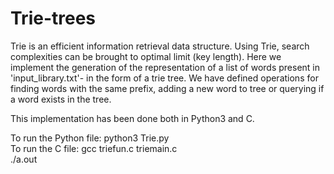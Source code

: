# Trie-trees
Trie is an efficient information retrieval data structure. Using Trie, search complexities can be brought to optimal limit (key length). Here we implement the generation of the representation of a list of words present in 'input_library.txt'- in the form of a trie tree. We have defined operations for finding words with the same prefix, adding a new word to tree or querying if a word exists in the tree.</br>

This implementation has been done both in Python3 and C.</br>

To run the Python file: python3 Trie.py</br>
To run the C file: gcc triefun.c triemain.c</br>
                   ./a.out</br>
